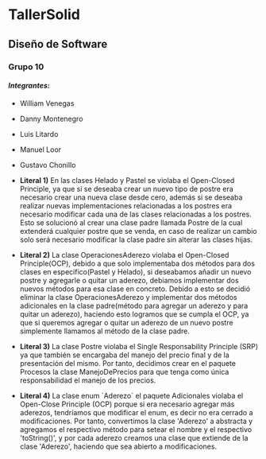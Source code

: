 # TallerSolid

## Diseño de Software

### Grupo 10

#### _Integrantes:_

- William Venegas
- Danny Montenegro
- Luis Litardo
- Manuel Loor
- Gustavo Chonillo


- **Literal 1)** En las clases Helado y Pastel se violaba el Open-Closed Principle, ya que si se deseaba crear 
un nuevo tipo de postre era necesario crear una nueva clase desde cero, además si se deseaba realizar nuevas implementaciones
relacionadas a los postres era necesario modificar cada una de las clases relacionadas a los postres. Esto se solucionó al 
crear una clase padre llamada Postre de la cual extenderá cualquier postre que se venda, en caso de realizar un cambio 
solo será necesario modificar la clase padre sin alterar las clases hijas.

- **Literal 2)**  La clase OperacionesAderezo violaba el Open-Closed Principle(OCP), debido a que solo implementaba dos métodos para dos clases en especifico(Pastel y Helado), si deseabamos añadir un nuevo postre y agregarle o quitar un aderezo, debiamos implementar dos nuevos métodos para esa clase en concreto. Debido a esto se decidió eliminar la clase OperacionesAderezo y implementar dos métodos adicionales en la clase padre(método para agregar un aderezo y para quitar un aderezo), haciendo esto logramos que se cumpla el OCP, ya que si queremos agregar o quitar un aderezo de un nuevo postre simplemente llamamos al método de la clase padre.

- **Literal 3)** La clase Postre violaba el Single Responsability Principle (SRP) ya que también se encargaba del manejo del precio final y de la presentación del mismo.
Por tanto, decidimos crear en el paquete Procesos la clase ManejoDePrecios para que tenga como única responsabilidad el manejo de los precios.

- **Literal 4)** La clase enum ´Aderezo´ el paquete Adicionales violaba el Open-Close Principle (OCP) porque si era necesario agregar más aderezos, tendríamos que modificar el enum, es decir no era cerrado a modificaciones. Por tanto, convertimos la clase 'Aderezo' a abstracta y agregamos el respectivo método para setear el nombre y el respectivo 'toString()', y por cada aderezo creamos una clase que extiende de la clase 'Aderezo', haciendo que sea abierto a modificaciones.
